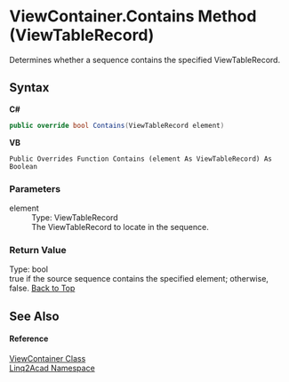 # ViewContainer.Contains Method (ViewTableRecord)
 

Determines whether a sequence contains the specified ViewTableRecord.

## Syntax

**C#**<br />
``` C#
public override bool Contains(ViewTableRecord element)
```

**VB**<br />
``` VB
Public Overrides Function Contains (element As ViewTableRecord) As Boolean
```


### Parameters
<dl><dt>element</dt><dd>Type: ViewTableRecord<br />The ViewTableRecord to locate in the sequence.</dd></dl>

### Return Value
Type: bool<br />true if the source sequence contains the specified element; otherwise, false.
<a href="#ViewContainerContains-Method-ViewTableRecord">Back to Top</a>

## See Also


#### Reference
<a href="T_Linq2Acad_ViewContainer.md#ViewContainer-Class">ViewContainer Class</a><br /><a href="N_Linq2Acad.md#Linq2Acad-Namespace">Linq2Acad Namespace</a><br />
